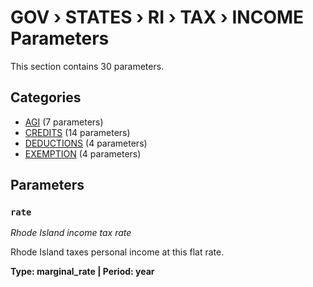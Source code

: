 # GOV › STATES › RI › TAX › INCOME Parameters

This section contains 30 parameters.

## Categories

- [AGI](agi/index.md) (7 parameters)
- [CREDITS](credits/index.md) (14 parameters)
- [DEDUCTIONS](deductions/index.md) (4 parameters)
- [EXEMPTION](exemption/index.md) (4 parameters)

## Parameters

### `rate`
*Rhode Island income tax rate*

Rhode Island taxes personal income at this flat rate.

**Type: marginal_rate | Period: year**

